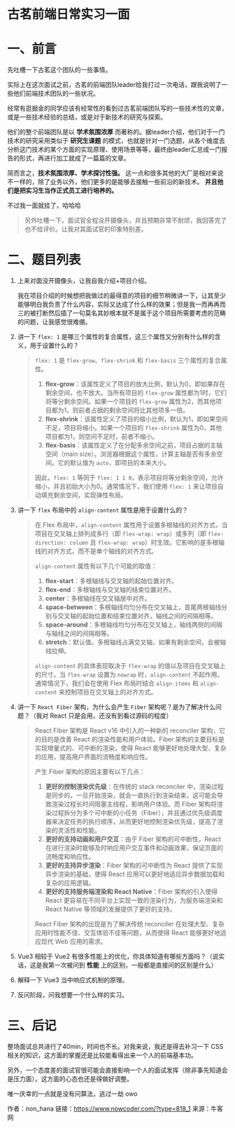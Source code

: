 # 古茗前端日常实习一面

# 一、前言

先吐槽一下古茗这个团队的一些事情。

实际上在这次面试之前，古茗的前端团队leader给我打过一次电话，跟我说明了一些他们前端技术团队的一些状况。

经常有逛掘金的同学应该有经常性的看到过古茗前端团队写的一些技术性的文章，或是一些技术经验的总结，或是对于新技术的研究与探索。

他们的整个前端团队是以 **学术氛围浓厚** 而著称的。据leader介绍，他们对于一门技术的研究采用类似于 **研究生课题** 的模式，也就是针对一门选题，从各个维度去分析这门技术的某个方面的实现原理、使用场景等等，最终由leader汇总成一门报告的形式，再进行加工就成了一篇篇的文章。

简而言之，**技术氛围浓厚、学术探讨性强。** 这一点和很多其他的大厂是相对来说不一样的，除了业务以外，他们更多的是能够去接触一些前沿的新技术。 **并且他们是把实习生当作正式员工进行培养的。**

不过我一面就挂了，哈哈哈

> 另外吐槽一下，面试官全程没开摄像头，并且预期非常不耐烦，我回答完了也不给评价。让我对其面试官的印象特别差。

# 二、题目列表

1. 上来对面没开摄像头，让我自我介绍+项目介绍。

   我在项目介绍的时候想把我做过的最得意的项目的细节稍微讲一下，让其至少能够明白我负责了什么内容，实际又达成了什么样的效果；但是我一而再再而三的被打断然后插了一句莫名其妙根本就不是属于这个项目所需要考虑的范畴的问题，让我感觉很难绷。

2. 讲一下 `flex: 1` 是哪三个属性的复合属性，这三个属性又分别有什么样的含义，用于设置什么的？

   > `flex: 1` 是 `flex-grow`、`flex-shrink` 和 `flex-basis` 三个属性的复合属性。
   >
   > 1. **flex-grow**：该属性定义了项目的放大比例，默认为0，即如果存在剩余空间，也不放大。当所有项目的 `flex-grow` 属性都为1时，它们将等分剩余空间。如果一个项目的 `flex-grow` 属性为2，而其他项目都为1，则前者占据的剩余空间将比其他项多一倍。
   > 2. **flex-shrink**：该属性定义了项目的缩小比例，默认为1，即如果空间不足，项目将缩小。如果一个项目的 `flex-shrink` 属性为0，其他项目都为1，则空间不足时，前者不缩小。
   > 3. **flex-basis**：该属性定义了在分配多余空间之前，项目占据的主轴空间（main size）。浏览器根据这个属性，计算主轴是否有多余空间。它的默认值为 `auto`，即项目的本来大小。
   >
   > 因此，`flex: 1` 等同于 `flex: 1 1 0`，表示项目将等分剩余空间，允许缩小，并且初始大小为0。通常情况下，我们使用 `flex: 1` 来让项目自动填充剩余空间，实现弹性布局。

3. 讲一下 `flex` 布局中的 `align-content` 属性是用于设置什么的？

   > 在 Flex 布局中，`align-content` 属性用于设置多根轴线的对齐方式，当项目在交叉轴上排列成多行（即 `flex-wrap: wrap`）或多列（即 `flex-direction: column` 且 `flex-wrap: wrap`）时生效。它影响的是多根轴线的对齐方式，而不是单个轴线的对齐方式。
   >
   > `align-content` 属性有以下几个可能的取值：
   >
   > 1. **flex-start**：多根轴线与交叉轴的起始位置对齐。
   > 2. **flex-end**：多根轴线与交叉轴的结束位置对齐。
   > 3. **center**：多根轴线在交叉轴居中对齐。
   > 4. **space-between**：多根轴线均匀分布在交叉轴上，首尾两根轴线分别与交叉轴的起始位置和结束位置对齐，轴线之间的间隔相等。
   > 5. **space-around**：多根轴线均匀分布在交叉轴上，轴线两侧的间隔与轴线之间的间隔相等。
   > 6. **stretch**：默认值。多根轴线占满交叉轴，如果有剩余空间，会被轴线拉伸。
   >
   > `align-content` 的具体表现取决于 `flex-wrap` 的值以及项目在交叉轴上的尺寸。当 `flex-wrap` 设置为 `nowrap` 时，`align-content` 不起作用。通常情况下，我们会在使用 Flex 布局时结合 `align-items` 和 `align-content` 来控制项目在交叉轴上的对齐方式。

4. 讲一下 `React Fiber` 架构，为什么会产生 `Fiber` 架构呢？是为了解决什么问题？（我对 React 只是会用，还没有到看过源码的程度）

   > React Fiber 架构是 React v16 中引入的一种新的 reconciler 架构，它的目的是改善 React 的渲染性能和用户体验。Fiber 架构的主要目标是实现增量式的、可中断的渲染，使得 React 能够更好地处理大型、复杂的应用，提高用户界面的流畅度和响应性。
   >
   > 产生 Fiber 架构的原因主要有以下几点：
   >
   > 1. **更好的控制渲染优先级**：在传统的 stack reconciler 中，渲染过程是同步的，一旦开始渲染，就会一直执行到渲染结束，这可能会导致渲染过程长时间阻塞主线程，影响用户体验。而 Fiber 架构将渲染过程拆分为多个可中断的小任务（Fiber），并且通过优先级调度器来决定任务的执行顺序，从而更好地控制渲染优先级，提高了渲染的灵活性和性能。
   > 2. **更好的支持动画和用户交互**：由于 Fiber 架构的可中断性，React 在进行渲染时能够及时响应用户交互事件和动画效果，保证页面的流畅度和响应性。
   > 3. **更好的支持异步渲染**：Fiber 架构的可中断性为 React 提供了实现异步渲染的基础，使得 React 应用可以更好地适应异步数据加载和复杂的应用逻辑。
   > 4. **更好的支持服务端渲染和 React Native**：Fiber 架构的引入使得 React 更容易在不同平台上实现一致的渲染行为，为服务端渲染和 React Native 等领域的发展提供了更好的支持。
   >
   > React Fiber 架构的出现是为了解决传统 reconciler 在处理大型、复杂应用时性能不佳、交互体验不佳等问题，从而使得 React 能够更好地适应现代 Web 应用的需求。

5. Vue3 相较于 Vue2 有很多性能上的优化，你具体知道有哪些方面吗？（说实话，这是我第一次被问到 **性能** 上的区别，一般都是直接问的区别是什么）

6. 解释一下 Vue3 当中响应式机制的原理。

7. 反问阶段，问我想要一个什么样的实习。

# 三、后记

整场面试总共进行了40min，时间也不长。对我来说，我还是得去补习一下 CSS 相关的知识，这方面的掌握还是比较能看得出来一个人的前端基本功。

另外，一个态度差的面试官很可能会直接影响一个人的面试发挥（除非事先知道会是压力面）。这方面的心态也还是得做好调整。

唯一庆幸的一点就是没有问算法，逃过一劫 owo



作者：non_hana
链接：https://www.nowcoder.com/?type=818_1
来源：牛客网